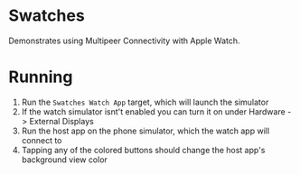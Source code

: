 Swatches
========

Demonstrates using Multipeer Connectivity with Apple Watch.

Running
=======

1. Run the ```Swatches Watch App``` target, which will launch the simulator
2. If the watch simulator isnt't enabled you can turn it on under Hardware -> External Displays
3. Run the host app on the phone simulator, which the watch app will connect to
4. Tapping any of the colored buttons should change the host app's background view color
